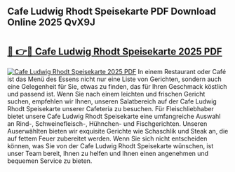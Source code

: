 ## Cafe Ludwig Rhodt Speisekarte PDF Download Online 2025 QvX9J

# <h2><a href="http://gcau8kn.nevu.top/?p=Cafe+Ludwig+Rhodt+Speisekarte">🔗 👉🔴 Cafe Ludwig Rhodt Speisekarte 2025 PDF</a></h2>

[![Cafe Ludwig Rhodt Speisekarte 2025 PDF](https://i.imgur.com/dBaPXMq.png)](http://gcau8kn.nevu.top/?p=Cafe+Ludwig+Rhodt+Speisekarte)
In einem Restaurant oder Café ist das Menü des Essens nicht nur eine Liste von Gerichten, sondern auch eine Gelegenheit für Sie, etwas zu finden, das für Ihren Geschmack köstlich und passend ist. Wenn Sie nach einem leichten und frischen Gericht suchen, empfehlen wir Ihnen, unseren Salatbereich auf der Cafe Ludwig Rhodt Speisekarte unserer Cafeteria zu besuchen. Für Fleischliebhaber bietet unsere Cafe Ludwig Rhodt Speisekarte eine umfangreiche Auswahl an Rind-, Schweinefleisch-, Hühnchen- und Fischgerichten. Unseren Auserwählten bieten wir exquisite Gerichte wie Schaschlik und Steak an, die auf fettem Feuer zubereitet werden. Wenn Sie sich nicht entscheiden können, was Sie von der Cafe Ludwig Rhodt Speisekarte wünschen, ist unser Team bereit, Ihnen zu helfen und Ihnen einen angenehmen und bequemen Service zu bieten.
